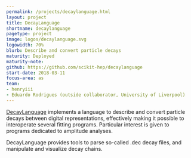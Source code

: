 ```yaml
---
permalink: /projects/decaylanguage.html
layout: project
title: DecayLanguage
shortname: decaylanguage
pagetype: project
image: logos/decaylanguage.svg
logowidth: 70%
blurb: Describe and convert particle decays
maturity: Deployed
maturity-note:
github: https://github.com/scikit-hep/decaylanguage
start-date: 2018-03-11
focus-area: as
team:
- henryiii
- Eduardo Rodrigues (outside collaborator, University of Liverpool)
---
```


[DecayLanguage](https://github.com/scikit-hep/decaylanguage) implements a language to describe and convert particle decays between digital representations, effectively making it possible to interoperate several fitting programs. Particular interest is given to programs dedicated to amplitude analyses.

DecayLanguage provides tools to parse so-called .dec decay files, and manipulate and visualize decay chains.
